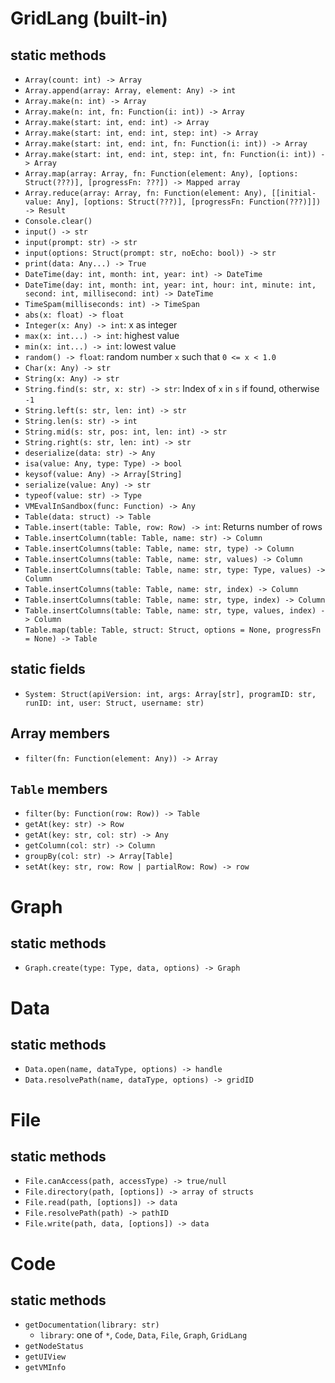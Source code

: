 # GridLang (built-in)
## static methods
- `Array(count: int) -> Array`
- `Array.append(array: Array, element: Any) -> int`
- `Array.make(n: int) -> Array`
- `Array.make(n: int, fn: Function(i: int)) -> Array`
- `Array.make(start: int, end: int) -> Array`
- `Array.make(start: int, end: int, step: int) -> Array`
- `Array.make(start: int, end: int, fn: Function(i: int)) -> Array`
- `Array.make(start: int, end: int, step: int, fn: Function(i: int)) -> Array`
- `Array.map(array: Array, fn: Function(element: Any), [options: Struct(???)], [progressFn: ???]) -> Mapped array`
- `Array.reduce(array: Array, fn: Function(element: Any), [[initial-value: Any], [options: Struct(???)], [progressFn: Function(???)]]) -> Result`
- `Console.clear()`
- `input() -> str`
- `input(prompt: str) -> str`
- `input(options: Struct(prompt: str, noEcho: bool)) -> str`
- `print(data: Any...) -> True`
- `DateTime(day: int, month: int, year: int) -> DateTime`
- `DateTime(day: int, month: int, year: int, hour: int, minute: int, second: int, millisecond: int) -> DateTime`
- `TimeSpam(milliseconds: int) -> TimeSpan`
- `abs(x: float) -> float`
- `Integer(x: Any) -> int`: x as integer
- `max(x: int...) -> int`: highest value
- `min(x: int...) -> int`: lowest value
- `random() -> float`: random number `x` such that `0 <= x < 1.0`
- `Char(x: Any) -> str`
- `String(x: Any) -> str`
- `String.find(s: str, x: str) -> str`: Index of `x` in `s` if found, otherwise `-1`
- `String.left(s: str, len: int) -> str`
- `String.len(s: str) -> int`
- `String.mid(s: str, pos: int, len: int) -> str`
- `String.right(s: str, len: int) -> str`
- `deserialize(data: str) -> Any`
- `isa(value: Any, type: Type) -> bool`
- `keysof(value: Any) -> Array[String]`
- `serialize(value: Any) -> str`
- `typeof(value: str) -> Type`
- `VMEvalInSandbox(func: Function) -> Any`
- `Table(data: struct) -> Table`
- `Table.insert(table: Table, row: Row) -> int`: Returns number of rows
- `Table.insertColumn(table: Table, name: str) -> Column`
- `Table.insertColumns(table: Table, name: str, type) -> Column`
- `Table.insertColumns(table: Table, name: str, values) -> Column`
- `Table.insertColumns(table: Table, name: str, type: Type, values) -> Column`
- `Table.insertColumns(table: Table, name: str, index) -> Column`
- `Table.insertColumns(table: Table, name: str, type, index) -> Column`
- `Table.insertColumns(table: Table, name: str, type, values, index) -> Column`
- `Table.map(table: Table, struct: Struct, options = None, progressFn = None) -> Table`
## static fields
- `System: Struct(apiVersion: int, args: Array[str], programID: str, runID: int, user: Struct, username: str)`

## Array members
- `filter(fn: Function(element: Any)) -> Array`

## `Table` members
- `filter(by: Function(row: Row)) -> Table`
- `getAt(key: str) -> Row`
- `getAt(key: str, col: str) -> Any`
- `getColumn(col: str) -> Column`
- `groupBy(col: str) -> Array[Table]`
- `setAt(key: str, row: Row | partialRow: Row) -> row`
# Graph
## static methods
- `Graph.create(type: Type, data, options) -> Graph`
# Data
## static methods
- `Data.open(name, dataType, options) -> handle`
- `Data.resolvePath(name, dataType, options) -> gridID`
# File
## static methods
- `File.canAccess(path, accessType) -> true/null`
- `File.directory(path, [options]) -> array of structs`
- `File.read(path, [options]) -> data`
- `File.resolvePath(path) -> pathID`
- `File.write(path, data, [options]) -> data`
# Code
## static methods
- `getDocumentation(library: str)`
  - `library`: one of `*`, `Code`, `Data`, `File`, `Graph`, `GridLang`
- `getNodeStatus`
- `getUIView`
- `getVMInfo`
